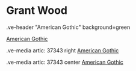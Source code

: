 # Grant Wood
.ve-header "American Gothic" background=green


[American Gothic](https://www.artic.edu/artists/37343/grant-wood)

.ve-media artic: 37343 right
[American Gothic](https://www.artic.edu/artists/37343/grant-wood)

.ve-media artic: 37343 center
[American Gothic](https://www.artic.edu/iiif/info/artic/37343/manifest.json)